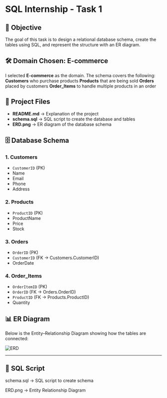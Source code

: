 # SQL Internship - Task 1

## 📌 Objective
The goal of this task is to design a relational database schema, create the tables using SQL, and represent the structure with an ER diagram.


## 🛠 Domain Chosen: E-commerce
I selected **E-commerce** as the domain. The schema covers the following:
**Customers** who purchase products
**Products** that are being sold
**Orders** placed by customers
**Order_Items** to handle multiple products in an order


## 📂 Project Files
- **README.md** → Explanation of the project 
- **schema.sql** → SQL script to create the database and tables  
- **ERD.png** → ER diagram of the database schema  
 


## 🗄 Database Schema

### **1. Customers**
- `CustomerID` (PK)  
- Name  
- Email  
- Phone  
- Address  

### **2. Products**
- `ProductID` (PK)  
- ProductName  
- Price  
- Stock  

### **3. Orders**
- `OrderID` (PK)  
- `CustomerID` (FK → Customers.CustomerID)  
- OrderDate  

### **4. Order_Items**
- `OrderItemID` (PK)  
- `OrderID` (FK → Orders.OrderID)  
- `ProductID` (FK → Products.ProductID)  
- Quantity  


## 📊 ER Diagram
Below is the Entity–Relationship Diagram showing how the tables are connected:

![ERD](ERD.png)

---

## 📜 SQL Script

schema.sql → SQL script to create schema

ERD.png → Entity Relationship Diagram
   



